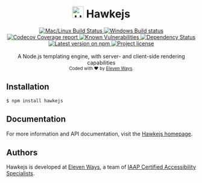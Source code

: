 <h1 align="center">
  <img src="https://protoblast.develry.be/media/static/hawkejs-small.png" width=30 alt="Hawkejs logo"/>
  <b>Hawkejs</b>
</h1>
<div align="center">
  <!-- CI - TravisCI -->
  <a href="https://travis-ci.org/11ways/hawkejs">
    <img src="https://travis-ci.org/11ways/hawkejs.svg?branch=master" alt="Mac/Linux Build Status" />
  </a>

  <!-- CI - AppVeyor -->
  <a href="https://ci.appveyor.com/project/skerit/hawkejs">
    <img src="https://img.shields.io/appveyor/ci/skerit/hawkejs/master.svg?label=Windows" alt="Windows Build status" />
  </a>

  <!-- Coverage - Codecov -->
  <a href="https://codecov.io/gh/11ways/hawkejs">
    <img src="https://img.shields.io/codecov/c/github/11ways/hawkejs/master.svg" alt="Codecov Coverage report" />
  </a>

  <!-- DM - Snyk -->
  <a href="https://snyk.io/test/github/skerit/hawkejs?targetFile=package.json">
    <img src="https://snyk.io/test/github/skerit/hawkejs/badge.svg?targetFile=package.json" alt="Known Vulnerabilities" />
  </a>

  <!-- DM - David -->
  <a href="https://david-dm.org/11ways/hawkejs">
    <img src="https://david-dm.org/11ways/hawkejs/status.svg" alt="Dependency Status" />
  </a>
</div>

<div align="center">
  <!-- Version - npm -->
  <a href="https://www.npmjs.com/package/hawkejs">
    <img src="https://img.shields.io/npm/v/hawkejs.svg" alt="Latest version on npm" />
  </a>

  <!-- License - MIT -->
  <a href="https://github.com/11ways/hawkejs#license">
    <img src="https://img.shields.io/github/license/11ways/hawkejs.svg" alt="Project license" />
  </a>
</div>
<br>
<div align="center">
  A Node.js templating engine, with server- and client-side rendering capabilities
</div>
<div align="center">
  <sub>
    Coded with ❤️ by <a href="#authors">Eleven Ways</a>.
  </sub>
</div>


## Installation

    $ npm install hawkejs

## Documentation

For more information and API documentation, visit the [Hawkejs homepage](https://hawkejs.develry.be).

## Authors

Hawkejs is developed at [Eleven Ways](https://www.elevenways.be/), a team of [IAAP Certified Accessibility Specialists](https://www.accessibilityassociation.org/).